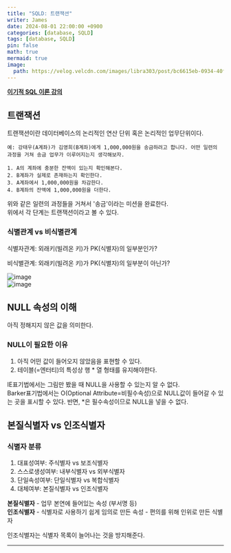 ```yaml
---
title: "SQLD: 트랜잭션"
writer: James
date: 2024-08-01 22:00:00 +0900
categories: [database, SQLD]
tags: [database, SQLD]
pin: false
math: true
mermaid: true
image:
  path: https://velog.velcdn.com/images/libra303/post/bc6615eb-0934-40f9-9ef6-0c17578fb2f2/image.png
---
```


[**이기적 SQL 이론 강의**](https://www.youtube.com/watch?v=FWsIQlBnBxQ)

## 트랜잭션  

트랜잭션이란 데이터베이스의 논리적인 연산 단위 혹은 논리적인 업무단위이다.  

```shell
예: 강태우(A계좌)가 김영희(B계좌)에게 1,000,000원을 송금하려고 합니다. 어떤 일련의 과정을 거쳐 송금 업무가 이루어지는지 생각해보자.  

1. A의 계좌에 충분한 잔액이 있는지 확인해본다.  
2. B계좌가 실제로 존재하는지 확인한다.  
3. A계좌에서 1,000,000원을 차감한다. 
4. B계좌의 잔액에 1,000,000원을 더한다. 

```

위와 같은 일련의 과정들을 거쳐서 '송금'이라는 미션을 완료한다.  
위에서 각 단계는 트랜잭션이라고 볼 수 있다.  

### 식별관계 vs 비식별관계

식별자관계: 외래키(빌려온 키)가 PK(식별자)의 일부분인가? 

비식별관계: 외래키(빌려온 키)가 PK(식별자)의 일부분이 아닌가?  

![image](https://github.com/user-attachments/assets/b715c2fe-273c-4337-9f95-9a6db93be8e8)  
![image](https://github.com/user-attachments/assets/c5de3945-55dd-4243-a602-94cfa96eb2c2)  

## NULL 속성의 이해

아직 정해지지 않은 값을 의미한다.  

### NULL이 필요한 이유  

1. 아직 어떤 값이 들어오지 않았음을 표현할 수 있다.  
2. 테이블(=엔터티)의 특성상 행 * 열 형태를 유지해야한다.  

IE표기법에서는 그림만 봤을 때 NULL을 사용할 수 있는지 알 수 없다.  
Barker표기법에서는 O(Optional Attribute=비필수속성)으로 NULL값이 들어갈 수 있는 곳을 표시할 수 있다. 반면, *은 필수속성이므로 NULL을 넣을 수 없다.  

## 본질식별자 vs 인조식별자

### 식별자 분류 

1. 대표성여부: 주식별자 vs 보조식별자
2. 스스로생성여부: 내부식별자 vs 외부식별자
3. 단일속성여부: 단일식별자 vs 복합식별자
4. 대체여부: 본질식별자 vs 인조식별자 

**본질식별자** - 업무 본연에 들어있는 속성 (부서명 등)  
**인조식별자** - 식별자로 사용하기 쉽게 임의로 만든 속성 - 편의를 위해 인위로 만든 식별자

인조식별자는 식별자 목록이 늘어나는 것을 방지해준다.  

<hr>